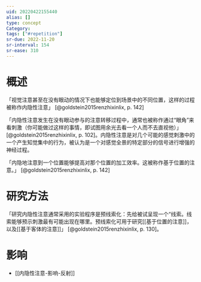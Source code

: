 ```yaml
---
uid: 20220422155440
alias: []
type: concept
Category: 
tags: ["#repetition"]
sr-due: 2022-11-20
sr-interval: 154
sr-ease: 310
---
```


# 概述

「视觉注意甚至在没有眼动的情况下也能够定位到场景中的不同位置，这样的过程被称作内隐性注意」 [@goldstein2015renzhixinlix, p. 142]

「内隐性注意发生在没有眼动参与的注意转移过程中，通常也被称作通过“眼角”来看刺激（你可能做过这样的事情，即试图用余光去看一个人而不去直视他）」 [@goldstein2015renzhixinlix, p. 102]。内隐性注意是对几个可能的感觉刺激中的一个产生知觉集中的行为，被认为是一个对感觉全景的特定部分的信号进行增强的神经过程。

「内隐地注意到一个位置能够提高对那个位置的加工效率。这被称作基于位置的注意。」 [@goldstein2015renzhixinlix, p. 142]

# 研究方法

「研究内隐性注意通常采用的实验程序是预线索化：先给被试呈现一个“线索。线索能够预示刺激最有可能出现在哪里。预线索化可用于研究[[基于位置的注意]]，以及[[基于客体的注意]]」 [@goldstein2015renzhixinlix, p. 130]。

# 影响

- [[内隐性注意-影响-反射]]